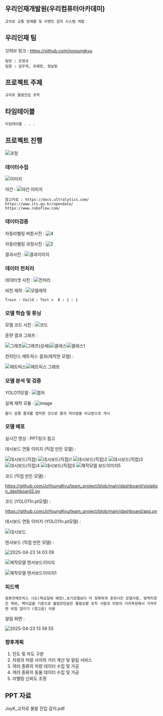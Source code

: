 ## 우리인재개발원(우리컴퓨터아카데미)
```
교차로 교통 장애물 및 이벤트 감지 시스템 개발
```
## 우리인재 팀
깃허브 링크 : https://github.com/joyoungkyu
```
팀장 : 조영규 
팀원 : 김우혁, 유혜정, 정날빛
```
## 프로젝트 주제
```
교차로 돌발진입 포착
```
## 타임테이블
```
타임테이블 . . . 
```
## 프로젝트 진행
![과정](https://github.com/user-attachments/assets/52282c9f-debb-4efe-a20b-0716b9a2539a)
### 데이터수집
![이미지](https://github.com/user-attachments/assets/4258d17c-e76c-4dfa-8044-170fd6362205)

야간 :
![야간 이미지](https://github.com/user-attachments/assets/8d9de2d7-6b4b-400b-b1e2-a745b9241d55)
```
참고자료 : https://docs.ultralytics.com/
https://www.its.go.kr/opendata/
https://www.roboflow.com/
```
### 데이터검증
자동라벨링 버튼사진 :
![4](https://github.com/user-attachments/assets/0c3a0d0a-7643-4566-ad50-7c0d7afb04a6)

자동라벨링 과정사진 :
![2](https://github.com/user-attachments/assets/d5c0e756-5b7b-4f9f-a70a-0fc25fb6ad71)

결과사진 :
![결과이미지](https://github.com/user-attachments/assets/81a2b7d4-60f2-4842-ad8c-a3c1fd8d2de8)

### 데이터 전처리
데이터셋 사진 :
![전처리](https://github.com/user-attachments/assets/b47fca84-3a7a-415a-afea-bceb33ee01bd)

비전 제작 :
![모델재작](https://github.com/user-attachments/assets/1f635a4f-5704-4bed-a875-f382f5aaa514)

```
Train : Vaild : Test =  8 : 1 : 1
```
### 모델 학습 및 튜닝
모델 코드 사진 :
![코드](https://github.com/user-attachments/assets/3f495da8-2da4-4a2d-b114-0d2b4d42c5ab)

훈련 결과 그래프 :

![그래프](https://github.com/user-attachments/assets/7e8cdeff-bbd8-47e9-90dc-6d29592f7c65)![그래프(상세)](https://github.com/user-attachments/assets/deb2a836-683c-4be6-8c74-af84123567cb)![클래스](https://github.com/user-attachments/assets/36b09dd6-dbda-42c4-925c-30ecbbcad6b1)![클래스1](https://github.com/user-attachments/assets/204e14a5-6b34-4062-bf91-21789c943a63)

컨피던스 메트릭스 결과(제작한 모델) :

![매트릭스](https://github.com/user-attachments/assets/d4edddb9-9286-405b-83d1-0f5c3f275b4d)![매트릭스 그래프](https://github.com/user-attachments/assets/c5c20532-bcb6-4dff-8e96-be0416c51f08)

### 모델 분석 및 검증
YOLO11모델 :
![캡처](https://github.com/user-attachments/assets/8609560a-b575-440c-a570-bb6bfdc36c3f)

실제 재작 모듈 :
![image](https://github.com/user-attachments/assets/561e2eea-0ecb-4c46-9024-fb199d85adcc)
```
둘다 실행 결과를 캡처한 것으로 둘의 차이점을 비교본으로 개시
```
### 모델 배포
실시간 영상 : PPT링크 참고

데시보드 연동 이미지 (직접 만든 모델) :

![데시보드(직접)](https://github.com/user-attachments/assets/d73a228f-5f1b-4e25-8f95-26225a98ee14) ![데시보드(직접)1](https://github.com/user-attachments/assets/7f9abf32-095b-4ab0-bed9-9ddeea53eb9c)
![데시보드(직접)2](https://github.com/user-attachments/assets/6911bd92-3579-4ca8-90e7-784ceeae8012) ![데시보드(직접)3](https://github.com/user-attachments/assets/0d9a7d00-6437-4919-8731-bf8c662830f3) ![데시보드(직접)4](https://github.com/user-attachments/assets/471f51b3-4b31-4b3e-9b9f-c3404b174ee4) ![데시보드(직접)5](https://github.com/user-attachments/assets/9faed452-e7e1-4960-b3de-40c591ee4a0b) ![제작모델 보드이미지5](https://github.com/user-attachments/assets/63680ce9-9f82-4afc-837c-4118740d56e2)

코드 (직접 만든 모델) :

https://github.com/JoYoungKyu/team_project/blob/main/dashboard/violation_dashboard2.py

코드 (YOLO11n.pt모델) :

https://github.com/JoYoungKyu/team_project/blob/main/dashboard/app.py

데시보드 연동 이미지 (YOLO11n.pt모델) :

![대시보드](https://github.com/user-attachments/assets/0992c478-e752-47b0-9a0b-c97fc2441b88)

텐서보드 (직접 만든 모델) :

![2025-04-23 14 03 09](https://github.com/user-attachments/assets/22aff234-3694-44ec-bf76-9141b3318260)

![제작모델 텐서보드이미지](https://github.com/user-attachments/assets/49211271-305a-4263-a07f-f33c4fcd7a23)

![제작모델 텐서보드이미지1](https://github.com/user-attachments/assets/75a0c8d2-d189-4d77-8afe-49866f9de6b1)

### 피드백
```
컴퓨전매트릭스 시도(목요일에 예정),초기모델보다 더 정확하게 훈련시킨 모델사용, 영역지정은 제외, 벡터값을 기준으로 불법유턴같은 돌발상황 포착 사람과 차량의 거리측정해서 가까우면 위험 알리기 (경고음) 이용
```
알림 화면 :

![2025-04-23 13 59 55](https://github.com/user-attachments/assets/d13d90aa-52dc-4374-a794-946c061a9724)

### 향후계획
1. 인도 및 차도 구분
2. 차량과 차량 사이의 거리 계산 및 알림 서비스
3. 여러 종류의 차량 데이터 수집 및 가공
4. 여러 종류의 동물 데이터 수집 및 가공
5. 라벨링 신뢰도 조정

## PPT 자료
JoyK_교차로 돌발 진입 감지.pdf
